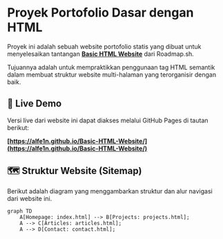 # Proyek Portofolio Dasar dengan HTML

Proyek ini adalah sebuah website portofolio statis yang dibuat untuk menyelesaikan tantangan **[Basic HTML Website](https://roadmap.sh/projects/basic-html-website)** dari Roadmap.sh.

Tujuannya adalah untuk mempraktikkan penggunaan tag HTML semantik dalam membuat struktur website multi-halaman yang terorganisir dengan baik.

## 🚀 Live Demo

Versi live dari website ini dapat diakses melalui GitHub Pages di tautan berikut:

**[https://alfe1n.github.io/Basic-HTML-Website/](https://alfe1n.github.io/Basic-HTML-Website/)**



## 🗺️ Struktur Website (Sitemap)

Berikut adalah diagram yang menggambarkan struktur dan alur navigasi dari website ini.

```mermaid
graph TD
    A[Homepage: index.html] --> B[Projects: projects.html];
    A --> C[Articles: articles.html];
    A --> D[Contact: contact.html];
